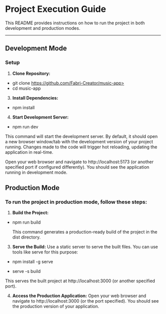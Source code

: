 # Project Execution Guide

This README provides instructions on how to run the project in both development and production modes.

---

## Development Mode

### Setup

1. **Clone Repository:**
* git clone https://github.com/Fabri-Creator/music-app>
* cd music-app

3. **Install Dependencies:**
* npm install

4. **Start Development Server:**
* npm run dev  

This command will start the development server. By default, it should open a new browser window/tab with the development version of your project running. Changes made to the code will trigger hot reloading, updating the application in real-time.

Open your web browser and navigate to http://localhost:5173 (or another specified port if configured differently). You should see the application running in development mode.


## Production Mode

### To run the project in production mode, follow these steps:

1. **Build the Project:**
* npm run build

  This command generates a production-ready build of the project in the dist directory.

3. **Serve the Build:**
  Use a static server to serve the built files. You can use tools like serve for this purpose:

* npm install -g serve
  
* serve -s build

This serves the built project at http://localhost:3000 (or another specified port).

4. **Access the Production Application:**
Open your web browser and navigate to http://localhost:3000 (or the port specified). You should see the production version of your application.

